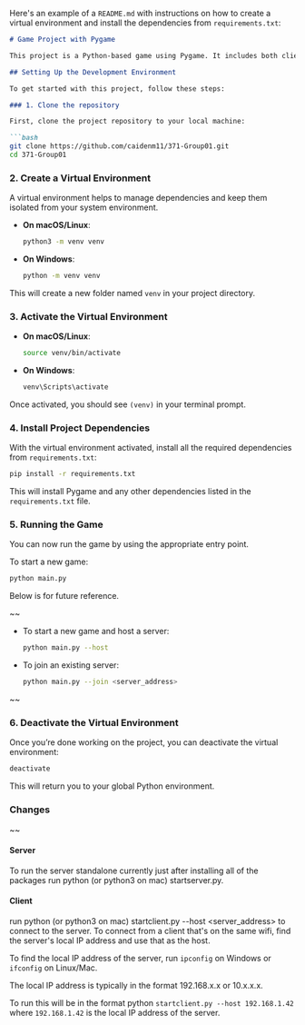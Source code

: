 Here's an example of a `README.md` with instructions on how to create a virtual environment and install the dependencies from `requirements.txt`:

```markdown
# Game Project with Pygame

This project is a Python-based game using Pygame. It includes both client-server functionality, allowing you to either host a game or join an existing server.

## Setting Up the Development Environment

To get started with this project, follow these steps:

### 1. Clone the repository

First, clone the project repository to your local machine:

```bash
git clone https://github.com/caidenm11/371-Group01.git
cd 371-Group01
```

### 2. Create a Virtual Environment

A virtual environment helps to manage dependencies and keep them isolated from your system environment.

- **On macOS/Linux**:
  ```bash
  python3 -m venv venv
  ```

- **On Windows**:
  ```bash
  python -m venv venv
  ```

This will create a new folder named `venv` in your project directory.

### 3. Activate the Virtual Environment

- **On macOS/Linux**:
  ```bash
  source venv/bin/activate
  ```

- **On Windows**:
  ```bash
  venv\Scripts\activate
  ```

Once activated, you should see `(venv)` in your terminal prompt.

### 4. Install Project Dependencies

With the virtual environment activated, install all the required dependencies from `requirements.txt`:

```bash
pip install -r requirements.txt
```

This will install Pygame and any other dependencies listed in the `requirements.txt` file.

### 5. Running the Game

You can now run the game by using the appropriate entry point.

To start a new game:
  ```bash
  python main.py
  ```

Below is for future reference.

~~
- To start a new game and host a server:
  ```bash
  python main.py --host
  ```

- To join an existing server:
  ```bash
  python main.py --join <server_address>
  ```
~~

### 6. Deactivate the Virtual Environment

Once you’re done working on the project, you can deactivate the virtual environment:

```bash
deactivate
```

This will return you to your global Python environment.




### Changes
~~

#### Server

To run the server standalone currently just after installing all of the packages run python (or python3 on mac) startserver.py.


#### Client 
run python (or python3 on mac) startclient.py --host <server_address> to connect to the server.
  To connect from a client that's on the same wifi, find the server's local IP address and use that as the host.

  To find the local IP address of the server, run `ipconfig` on Windows or `ifconfig` on Linux/Mac.

  The local IP address is typically in the format 192.168.x.x or 10.x.x.x.

  To run this will be in the format python `startclient.py --host 192.168.1.42`
      where `192.168.1.42` is the local IP address of the server.




 